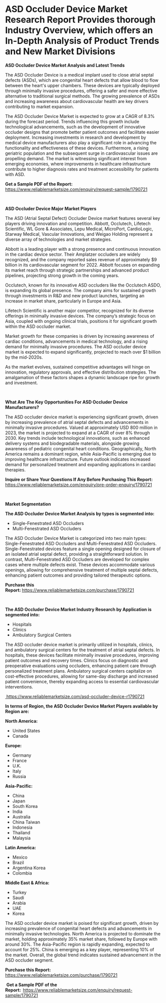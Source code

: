 <p><h1>ASD Occluder Device Market Research Report Provides thorough Industry Overview, which offers an In-Depth Analysis of Product Trends and New Market Divisions</h1></p><p><strong>ASD Occluder Device Market Analysis and Latest Trends</strong></p>
<p><p>The ASD Occluder Device is a medical implant used to close atrial septal defects (ASDs), which are congenital heart defects that allow blood to flow between the heart's upper chambers. These devices are typically deployed through minimally invasive procedures, offering a safer and more effective alternative to traditional surgical methods. The growing prevalence of ASDs and increasing awareness about cardiovascular health are key drivers contributing to market expansion.</p><p>The ASD Occluder Device Market is expected to grow at a CAGR of 8.3% during the forecast period. Trends influencing this growth include technological advancements, such as the development of innovative occluder designs that promote better patient outcomes and facilitate easier deployment. Increasing investments in research and development by medical device manufacturers also play a significant role in advancing the functionality and effectiveness of these devices. Furthermore, a rising geriatric population and the subsequent surge in cardiovascular issues are propelling demand. The market is witnessing significant interest from emerging economies, where improvements in healthcare infrastructure contribute to higher diagnosis rates and treatment accessibility for patients with ASD.</p></p>
<p><strong>Get a Sample PDF of the Report:&nbsp;</strong> <a href="https://www.reliablemarketsize.com/enquiry/request-sample/1790721?utm_campaign=2565&utm_medium=2&utm_source=Github&utm_content=ia&utm_term=13042025&utm_id=asd-occluder-device">https://www.reliablemarketsize.com/enquiry/request-sample/1790721</a></p>
<p>&nbsp;</p>
<p><strong>ASD Occluder Device Major Market Players</strong></p>
<p><p>The ASD (Atrial Septal Defect) Occluder Device market features several key players driving innovation and competition. Abbott, Occlutech, Lifetech Scientific, WL Gore & Associates, Lepu Medical, MicroPort, CardioLogic, Starway Medical, Vascular Innovations, and Weigao Holding represent a diverse array of technologies and market strategies.</p><p>Abbott is a leading player with a strong presence and continuous innovation in the cardiac device sector. Their Amplatzer occluders are widely recognized, and the company reported sales revenue of approximately $9 billion in its cardiovascular segment for 2022. Abbott focuses on expanding its market reach through strategic partnerships and advanced product pipelines, projecting strong growth in the coming years.</p><p>Occlutech, known for its innovative ASD occluders like the Occlutech ASDO, is expanding its global presence. The company aims for sustained growth through investments in R&D and new product launches, targeting an increase in market share, particularly in Europe and Asia.</p><p>Lifetech Scientific is another major competitor, recognized for its diverse offerings in minimally invasive devices. The company’s strategic focus on Asia, coupled with ongoing clinical trials, positions it for significant growth within the ASD occluder market.</p><p>Market growth for these companies is driven by increasing awareness of cardiac conditions, advancements in medical technology, and a rising demand for minimally invasive procedures. The ASD occluder device market is expected to expand significantly, projected to reach over $1 billion by the mid-2020s.</p><p>As the market evolves, sustained competitive advantages will hinge on innovation, regulatory approvals, and effective distribution strategies. The amalgamation of these factors shapes a dynamic landscape ripe for growth and investment.</p></p>
<p>&nbsp;</p>
<p><strong>What Are The Key Opportunities For ASD Occluder Device Manufacturers?</strong></p>
<p><p>The ASD occluder device market is experiencing significant growth, driven by increasing prevalence of atrial septal defects and advancements in minimally invasive procedures. Valued at approximately USD 800 million in 2023, the market is projected to expand at a CAGR of over 8% through 2030. Key trends include technological innovations, such as enhanced delivery systems and biodegradable materials, alongside growing awareness of pediatric congenital heart conditions. Geographically, North America remains a dominant region, while Asia-Pacific is emerging due to improving healthcare infrastructure. Future outlook indicates increased demand for personalized treatment and expanding applications in cardiac therapies.</p></p>
<p><strong>Inquire or Share Your Questions If Any Before Purchasing This Report:</strong> <a href="https://www.reliablemarketsize.com/enquiry/pre-order-enquiry/1790721?utm_campaign=2565&utm_medium=2&utm_source=Github&utm_content=ia&utm_term=13042025&utm_id=asd-occluder-device">https://www.reliablemarketsize.com/enquiry/pre-order-enquiry/1790721</a></p>
<p>&nbsp;</p>
<p><strong>Market Segmentation</strong></p>
<p><strong>The ASD Occluder Device Market Analysis by types is segmented into:</strong></p>
<p><ul><li>Single-Fenestrated ASD Occluders</li><li>Multi-Fenestrated ASD Occluders</li></ul></p>
<p><p>The ASD Occluder Device Market is categorized into two main types: Single-Fenestrated ASD Occluders and Multi-Fenestrated ASD Occluders. Single-Fenestrated devices feature a single opening designed for closure of an isolated atrial septal defect, providing a straightforward solution. In contrast, Multi-Fenestrated ASD Occluders are developed for complex cases where multiple defects exist. These devices accommodate various openings, allowing for comprehensive treatment of multiple septal defects, enhancing patient outcomes and providing tailored therapeutic options.</p></p>
<p><strong>Purchase this Report:&nbsp;</strong><a href="https://www.reliablemarketsize.com/purchase/1790721?utm_campaign=2565&utm_medium=2&utm_source=Github&utm_content=ia&utm_term=13042025&utm_id=asd-occluder-device">https://www.reliablemarketsize.com/purchase/1790721</a></p>
<p>&nbsp;</p>
<p><strong>The ASD Occluder Device Market Industry Research by Application is segmented into:</strong></p>
<p><ul><li>Hospitals</li><li>Clinics</li><li>Ambulatory Surgical Centers</li></ul></p>
<p><p>The ASD occluder device market is primarily utilized in hospitals, clinics, and ambulatory surgical centers for the treatment of atrial septal defects. In hospitals, these devices facilitate minimally invasive procedures, improving patient outcomes and recovery times. Clinics focus on diagnostic and preoperative evaluations using occluders, enhancing patient care through personalized treatment plans. Ambulatory surgical centers capitalize on cost-effective procedures, allowing for same-day discharge and increased patient convenience, thereby expanding access to essential cardiovascular interventions.</p></p>
<p><a href="https://www.reliablemarketsize.com/asd-occluder-device-r1790721?utm_campaign=2565&utm_medium=2&utm_source=Github&utm_content=ia&utm_term=13042025&utm_id=asd-occluder-device">&nbsp;https://www.reliablemarketsize.com/asd-occluder-device-r1790721</a></p>
<p><strong>In terms of Region, the ASD Occluder Device Market Players available by Region are:</strong></p>
<p>
    <p> <strong> North America: </strong>
        <ul>
            <li>United States</li>
            <li>Canada</li>
        </ul>
        </p> 
    <p> <strong> Europe: </strong>
        <ul>
            <li>Germany</li>
            <li>France</li>
            <li>U.K.</li>
            <li>Italy</li>
            <li>Russia</li>
        </ul>
        </p> 
    <p> <strong> Asia-Pacific: </strong>
        <ul>
            <li>China</li>
            <li>Japan</li>
            <li>South Korea</li>
            <li>India</li>
            <li>Australia</li>
            <li>China Taiwan</li>
            <li>Indonesia</li>
            <li>Thailand</li>
            <li>Malaysia</li>
        </ul>
        </p> 
    <p> <strong> Latin America: </strong>
        <ul>
            <li>Mexico</li>
            <li>Brazil</li>
            <li>Argentina Korea</li>
            <li>Colombia</li>
        </ul>
        </p> 
    <p> <strong> Middle East & Africa: </strong>
        <ul>
            <li>Turkey</li>
            <li>Saudi</li>
            <li>Arabia</li>
            <li>UAE</li>
            <li>Korea</li>
        </ul>
    </p>
    </p>
<p><p>The ASD occluder device market is poised for significant growth, driven by increasing prevalence of congenital heart defects and advancements in minimally invasive technologies. North America is projected to dominate the market, holding approximately 35% market share, followed by Europe with around 30%. The Asia-Pacific region is rapidly expanding, expected to account for 25%. China is emerging as a key player, representing 10% of the market. Overall, the global trend indicates sustained advancement in the ASD occluder segment.</p></p>
<p><strong>Purchase this Report: </strong><a href="https://www.reliablemarketsize.com/purchase/1790721?utm_campaign=2565&utm_medium=2&utm_source=Github&utm_content=ia&utm_term=13042025&utm_id=asd-occluder-device">https://www.reliablemarketsize.com/purchase/1790721</a></p>
<p>&nbsp;<strong>Get a Sample PDF of the Report:&nbsp;&nbsp;</strong><a href="https://www.reliablemarketsize.com/enquiry/request-sample/1790721?utm_campaign=2565&utm_medium=2&utm_source=Github&utm_content=ia&utm_term=13042025&utm_id=asd-occluder-device">https://www.reliablemarketsize.com/enquiry/request-sample/1790721</a></p>
<p><strong></strong></p>
<p><p></p><p></p><p></p></p>